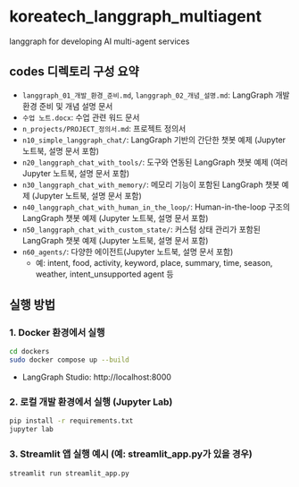 # koreatech_langgraph_multiagent
langgraph for developing AI multi-agent services

## codes 디렉토리 구성 요약
- `langgraph_01_개발_환경_준비.md`, `langgraph_02_개념_설명.md`: LangGraph 개발 환경 준비 및 개념 설명 문서
- `수업 노트.docx`: 수업 관련 워드 문서
- `n_projects/PROJECT_정의서.md`: 프로젝트 정의서
- `n10_simple_langgraph_chat/`: LangGraph 기반의 간단한 챗봇 예제 (Jupyter 노트북, 설명 문서 포함)
- `n20_langgraph_chat_with_tools/`: 도구와 연동된 LangGraph 챗봇 예제 (여러 Jupyter 노트북, 설명 문서 포함)
- `n30_langgraph_chat_with_memory/`: 메모리 기능이 포함된 LangGraph 챗봇 예제 (Jupyter 노트북, 설명 문서 포함)
- `n40_langgraph_chat_with_human_in_the_loop/`: Human-in-the-loop 구조의 LangGraph 챗봇 예제 (Jupyter 노트북, 설명 문서 포함)
- `n50_langgraph_chat_with_custom_state/`: 커스텀 상태 관리가 포함된 LangGraph 챗봇 예제 (Jupyter 노트북, 설명 문서 포함)
- `n60_agents/`: 다양한 에이전트(Jupyter 노트북, 설명 문서 포함)
  - 예: intent, food, activity, keyword, place, summary, time, season, weather, intent_unsupported agent 등

## 실행 방법
### 1. Docker 환경에서 실행
```bash
cd dockers
sudo docker compose up --build
```
- LangGraph Studio: http://localhost:8000

### 2. 로컬 개발 환경에서 실행 (Jupyter Lab)
```bash
pip install -r requirements.txt
jupyter lab
```

### 3. Streamlit 앱 실행 예시 (예: streamlit_app.py가 있을 경우)
```bash
streamlit run streamlit_app.py
```
